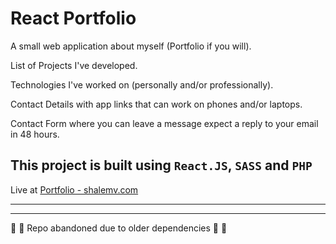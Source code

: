# React Portfolio

A small web application about myself (Portfolio if you will).

List of Projects I've developed.

Technologies I've worked on (personally and/or professionally).

Contact Details with app links that can work on phones and/or laptops.

Contact Form where you can leave a message expect a reply to your email in 48 hours.

## This project is built using `React.JS`, `SASS` and `PHP`

Live at [Portfolio - shalemv.com](https://www.shalemv.com)

---
---
:no_entry_sign: :no_entry_sign: Repo abandoned due to older dependencies :no_entry_sign: :no_entry_sign:
